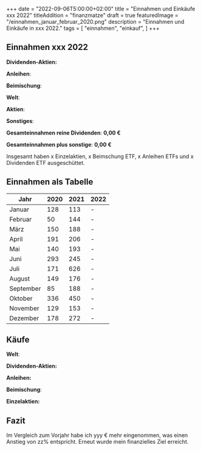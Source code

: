 +++
date = "2022-09-06T5:00:00+02:00"
title = "Einnahmen und Einkäufe xxx 2022"
titleAddition = "finanzmatze"
draft = true
featuredImage = "/einnahmen_januar_februar_2020.png"
description = "Einnahmen und Einkäufe in xxx 2022."
tags = [
    "einnahmen",
    "einkauf",
]
+++

## Einnahmen xxx 2022

**Dividenden-Aktien:**



**Anleihen**:



**Beimischung**:



**Welt**:



**Aktien**:



**Sonstiges**:


**Gesamteinnahmen reine Dividenden**: **0,00 €**

**Gesamteinnahmen plus sonstige**: **0,00 €**

Insgesamt haben x Einzelaktien, x Beimschung ETF, x Anleihen ETFs und x Dividenden ETF ausgeschüttet.


## Einnahmen als Tabelle

| Jahr      | 2020  | 2021  | 2022  |
|-----------|-------|-------|-------|
| Januar    | 128   | 113   | -     |
| Februar   | 50    | 144   | -     |
| März      | 150   | 188   | -     |
| April     | 191   | 206   | -     |
| Mai       | 140   | 193   | -     |
| Juni      | 293   | 245   | -     |
| Juli      | 171   | 626   | -     |
| August    | 149   | 176   | -     |
| September | 85    | 188   | -     |
| Oktober   | 336   | 450   | -     |
| November  | 129   | 153   | -     |
| Dezember  | 178   | 272   | -     |


## Käufe

**Welt**:


**Dividenden-Aktien:**



**Anleihen:**



**Beimischung**:



**Einzelaktien:**



## Fazit

Im Vergleich zum Vorjahr habe ich yyy € mehr eingenommen, was einen Anstieg von zz% entspricht. Erneut wurde mein finanzielles Ziel erreicht.

